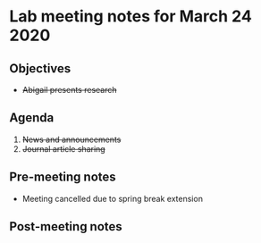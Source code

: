 # Lab meeting notes for March 24 2020

## Objectives
- ~~Abigail presents research~~

## Agenda
1. ~~News and announcements~~
2. ~~Journal article sharing~~

## Pre-meeting notes
- Meeting cancelled due to spring break extension

## Post-meeting notes

